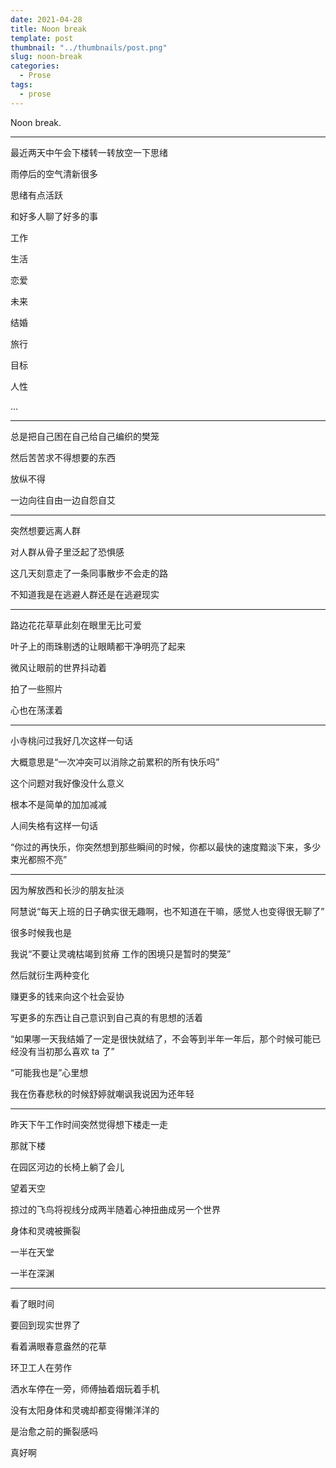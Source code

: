 ```yaml
---
date: 2021-04-28
title: Noon break
template: post
thumbnail: "../thumbnails/post.png"
slug: noon-break
categories:
  - Prose
tags:
  - prose
---
```


Noon break.

---

最近两天中午会下楼转一转放空一下思绪

雨停后的空气清新很多

思绪有点活跃

和好多人聊了好多的事

工作

生活

恋爱

未来

结婚

旅行

目标

人性

...

---

总是把自己困在自己给自己编织的樊笼

然后苦苦求不得想要的东西

放纵不得

一边向往自由一边自怨自艾

---

突然想要远离人群

对人群从骨子里泛起了恐惧感

这几天刻意走了一条同事散步不会走的路

不知道我是在逃避人群还是在逃避现实

---

路边花花草草此刻在眼里无比可爱

叶子上的雨珠剔透的让眼睛都干净明亮了起来

微风让眼前的世界抖动着

拍了一些照片

心也在荡漾着

---

小寺桃问过我好几次这样一句话

大概意思是“一次冲突可以消除之前累积的所有快乐吗”

这个问题对我好像没什么意义

根本不是简单的加加减减

人间失格有这样一句话

“你过的再快乐，你突然想到那些瞬间的时候，你都以最快的速度黯淡下来，多少束光都照不亮”

---

因为解放西和长沙的朋友扯淡

阿慧说“每天上班的日子确实很无趣啊，也不知道在干嘛，感觉人也变得很无聊了”

很多时候我也是

我说“不要让灵魂枯竭到贫瘠 工作的困境只是暂时的樊笼”

然后就衍生两种变化

赚更多的钱来向这个社会妥协

写更多的东西让自己意识到自己真的有思想的活着

“如果哪一天我结婚了一定是很快就结了，不会等到半年一年后，那个时候可能已经没有当初那么喜欢 ta 了”

“可能我也是”心里想

我在伤春悲秋的时候舒婷就嘲讽我说因为还年轻

---

昨天下午工作时间突然觉得想下楼走一走

那就下楼

在园区河边的长椅上躺了会儿

望着天空

掠过的飞鸟将视线分成两半随着心神扭曲成另一个世界

身体和灵魂被撕裂

一半在天堂

一半在深渊

---

看了眼时间

要回到现实世界了

看着满眼春意盎然的花草

环卫工人在劳作

洒水车停在一旁，师傅抽着烟玩着手机

没有太阳身体和灵魂却都变得懒洋洋的

是治愈之前的撕裂感吗

真好啊
